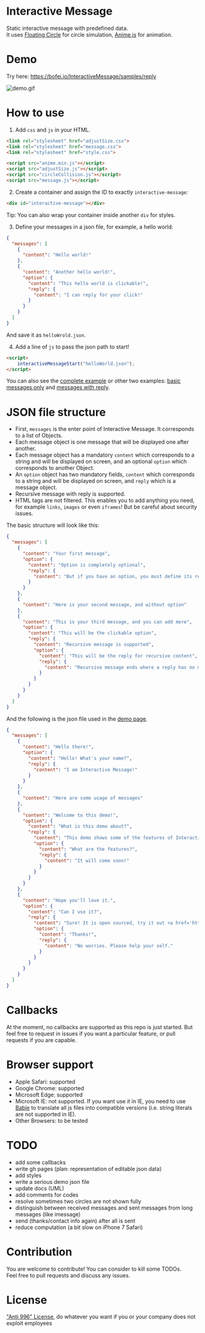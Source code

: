 # Interactive Message
Static interactive message with predefined data.  
It uses [Floating Circle](http://bofei.io/floatingCircle/) for circle simulation, [Anime.js](https://animejs.com) for animation.

# Demo 
Try here: https://bofei.io/InteractiveMessage/samples/reply

![demo.gif](docs/demo.gif)

# How to use
1. Add `css` and `js` in your HTML.
```html
<link rel="stylesheet" href="adjustSize.css">
<link rel="stylesheet" href="message.css">
<link rel="stylesheet" href="style.css">
```
```html
<script src="anime.min.js"></script>
<script src="adjustSize.js"></script>
<script src="circleCollision.js"></script>
<script src="message.js"></script>
```

2. Create a container and assign the ID to exactly `interactive-message`: 

```html
<div id="interactive-message"></div>
```
Tip: You can also wrap your container inside another `div` for styles.

3. Define your messages in a json file, for example, a hello world:
```json
{
  "messages": [
    {
      "content": "Hello world!"
    },
    {
      "content": "Another hello world!",
      "option": {
        "content": "This hello world is clickable!",
        "reply": {
          "content": "I can reply for your click!"
        }
      }
    }
  ]
}
```
And save it as `helloWrold.json`.

4. Add a line of `js` to pass the json path to start!
```html
<script>
    interactiveMessageStart("helloWorld.json");
</script>
```
You can also see the [complete example](samples/json/helloWorld.json) or other two examples: [basic messages only](samples/json/basicMessage.json) and [messages with reply](samples/json/basicReply.json).  

# JSON file structure
- First, `messages` is the enter point of Interactive Message. It corresponds to a list of Objects.   
- Each message object is one message that will be displayed one after another.  
- Each message object has a mandatory `content` which corresponds to a string and will be displayed on screen, and an optional `option` which corresponds to another Object.  
- An `option` object has two mandatory fields, `content` which corresponds to a string and will be displayed on screen, and `reply` which is a message object.  
- Recursive message with reply is supported.
- HTML tags are not filtered. This enables you to add anything you need, for example `links`, `images` or even `iframes`! But be careful about security issues.

The basic structure will look like this:
```json
{
  "messages": [
    {
      "content": "Your first message",
      "option": {
        "content": "Option is completely optional",
        "reply": {
          "content": "But if you have an option, you must define its reply"
        }
      }
    },
    {
      "content": "Here is your second message, and without option"
    },
    {
      "content": "This is your third message, and you can add more",
      "option": {
        "content": "This will be the clickable option",
        "reply": {
          "content": "Recursive message is supported",
          "option": {
            "content": "This will be the reply for recursive content",
            "reply": {
              "content": "Recursive message ends where a reply has no more recursive message object."
            }
          }
        }
      }
    }
  ]
}
``` 
And the following is the json file used in the [demo page](https://bofei.io/InteractiveMessage/samples/reply).
```json
{
  "messages": [
    {
      "content": "Hello there!",
      "option": {
        "content": "Hello! What's your name?",
        "reply": {
          "content": "I am Interactive Message!"
        }
      }
    },
    {
      "content": "Here are some usage of messages"
    },
    {
      "content": "Welcome to this demo!",
      "option": {
        "content": "What is this demo about?",
        "reply": {
          "content": "This demo shows some of the features of Interactive Message.",
          "option": {
            "content": "What are the features?",
            "reply": {
              "content": "It will come soon!"
            }
          }
        }
      }
    },
    {
      "content": "Hope you'll love it.",
      "option": {
        "content": "Can I use it?",
        "reply": {
          "content": "Sure! It is open sourced, try it out <a href='https://github.com/bofeiw/InteractiveMessage'>here</a>",
          "option": {
            "content": "Thanks!",
            "reply": {
              "content": "No worries. Please help your self."
            }
          }
        }
      }
    }
  ]
}
```


# Callbacks
At the moment, no callbacks are supported as this repo is just started. But feel free to request in issues if you want a particular feature, or pull requests if you are capable.  

# Browser support
- Apple Safari: supported
- Google Chrome: supported
- Microsoft Edge: supported
- Microsoft IE: not supported. If you want use it in IE, you need to use [Bable](https://babeljs.io) to translate all js files into compatible versions (i.e. string literals are not supported in IE).
- Other Browsers: to be tested

# TODO
- add some callbacks
- write gh pages (plan: representation of editable json data)
- add styles
- write a serious demo json file
- update docs (UML)
- add comments for codes
- resolve sometimes two circles are not shown fully
- distinguish between received messages and sent messages from long messages (like imessage)
- send (thanks/contact info again) after all is sent
- reduce computation (a bit slow on iPhone 7 Safari)

# Contribution
You are welcome to contribute! You can consider to kill some TODOs.  
Feel free to pull requests and discuss any issues.

# License
["Anti 996" License](LICENSE.txt), do whatever you want if you or your company does not exploit employees
